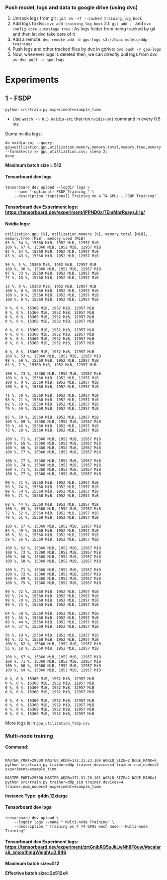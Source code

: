 

### Push model, logs and data to google drive (using dvc)
1. Untrack logs from git : `git rm -rf --cached training_log_book`
2. Add logs to dvc: `dvc add training_log_book`
2.1. `git add . ` and `dvc config core.autostage true` : As logs folder from being tracked by git and then let dvc take care of it
3. Add a remote: `dvc remote add -d gpu-logs s3://tsai-models/ddp-training/`
4. Push logs and other tracked files by dvc in gdrive: `dvc push -r gpu-logs`
5. Now, whenever logs is deleted then, we can directly pull logs from dvc as: `dvc pull -r gpu-logs`


# Experiments
## 1 - FSDP
`python src/train.py experiment=example_timm`

* Use `watch -n 0.5 nvidia-smi` that run `nvidia-smi` command in every 0.5 ms

Dump nvidia logs:
```while true; 
do nvidia-smi --query-gpu=utilization.gpu,utilization.memory,memory.total,memory.free,memory.used --format=csv >> gpu_utillization.csv; sleep 2; 
done
```
**Maximum batch size = 512**
#### Tensorboard dev logs

```
tensorboard dev upload --logdir logs \
    --name "(optional) FSDP_Training_" \
    --description "(optional) Training on 4 T4 GPUs - FSDP Training"
```
#### Tensorboard dev Experiment logs: https://tensorboard.dev/experiment/iPPND0xlTEmMbrRsaysJHg/

#### Nvidia logs:
```
utilization.gpu [%], utilization.memory [%], memory.total [MiB], memory.free [MiB], memory.used [MiB]
83 %, 54 %, 15360 MiB, 1952 MiB, 12957 MiB
100 %, 67 %, 15360 MiB, 1952 MiB, 12957 MiB
83 %, 64 %, 15360 MiB, 1952 MiB, 12957 MiB
83 %, 43 %, 15360 MiB, 1952 MiB, 12957 MiB

56 %, 5 %, 15360 MiB, 1952 MiB, 12957 MiB
100 %, 36 %, 15360 MiB, 1952 MiB, 12957 MiB
97 %, 33 %, 15360 MiB, 1952 MiB, 12957 MiB
77 %, 18 %, 15360 MiB, 1952 MiB, 12957 MiB

13 %, 0 %, 15360 MiB, 1952 MiB, 12957 MiB
100 %, 0 %, 15360 MiB, 1952 MiB, 12957 MiB
100 %, 0 %, 15360 MiB, 1952 MiB, 12957 MiB
100 %, 0 %, 15360 MiB, 1952 MiB, 12957 MiB

9 %, 0 %, 15360 MiB, 1952 MiB, 12957 MiB
0 %, 0 %, 15360 MiB, 1952 MiB, 12957 MiB
0 %, 0 %, 15360 MiB, 1952 MiB, 12957 MiB
0 %, 0 %, 15360 MiB, 1952 MiB, 12957 MiB

0 %, 0 %, 15360 MiB, 1952 MiB, 12957 MiB
0 %, 0 %, 15360 MiB, 1952 MiB, 12957 MiB
0 %, 0 %, 15360 MiB, 1952 MiB, 12957 MiB
0 %, 0 %, 15360 MiB, 1952 MiB, 12957 MiB

0 %, 0 %, 15360 MiB, 1952 MiB, 12957 MiB
100 %, 53 %, 15360 MiB, 1952 MiB, 12957 MiB
98 %, 69 %, 15360 MiB, 1952 MiB, 12957 MiB
62 %, 7 %, 15360 MiB, 1952 MiB, 12957 MiB

100 %, 73 %, 15360 MiB, 1952 MiB, 12957 MiB
100 %, 0 %, 15360 MiB, 1952 MiB, 12957 MiB
100 %, 0 %, 15360 MiB, 1952 MiB, 12957 MiB
100 %, 0 %, 15360 MiB, 1952 MiB, 12957 MiB

71 %, 50 %, 15360 MiB, 1952 MiB, 12957 MiB
58 %, 21 %, 15360 MiB, 1952 MiB, 12957 MiB
82 %, 60 %, 15360 MiB, 1952 MiB, 12957 MiB
79 %, 59 %, 15360 MiB, 1952 MiB, 12957 MiB

85 %, 50 %, 15360 MiB, 1952 MiB, 12957 MiB
100 %, 69 %, 15360 MiB, 1952 MiB, 12957 MiB
70 %, 46 %, 15360 MiB, 1952 MiB, 12957 MiB
73 %, 29 %, 15360 MiB, 1952 MiB, 12957 MiB

100 %, 71 %, 15360 MiB, 1952 MiB, 12957 MiB
100 %, 65 %, 15360 MiB, 1952 MiB, 12957 MiB
100 %, 66 %, 15360 MiB, 1952 MiB, 12957 MiB
100 %, 77 %, 15360 MiB, 1952 MiB, 12957 MiB

100 %, 77 %, 15360 MiB, 1952 MiB, 12957 MiB
100 %, 74 %, 15360 MiB, 1952 MiB, 12957 MiB
100 %, 71 %, 15360 MiB, 1952 MiB, 12957 MiB
100 %, 77 %, 15360 MiB, 1952 MiB, 12957 MiB

99 %, 71 %, 15360 MiB, 1952 MiB, 12957 MiB
99 %, 74 %, 15360 MiB, 1952 MiB, 12957 MiB
99 %, 70 %, 15360 MiB, 1952 MiB, 12957 MiB
99 %, 71 %, 15360 MiB, 1952 MiB, 12957 MiB

68 %, 44 %, 15360 MiB, 1952 MiB, 12957 MiB
100 %, 69 %, 15360 MiB, 1952 MiB, 12957 MiB
72 %, 52 %, 15360 MiB, 1952 MiB, 12957 MiB
70 %, 51 %, 15360 MiB, 1952 MiB, 12957 MiB

100 %, 57 %, 15360 MiB, 1952 MiB, 12957 MiB
84 %, 49 %, 15360 MiB, 1952 MiB, 12957 MiB
96 %, 61 %, 15360 MiB, 1952 MiB, 12957 MiB
59 %, 26 %, 15360 MiB, 1952 MiB, 12957 MiB

100 %, 62 %, 15360 MiB, 1952 MiB, 12957 MiB
100 %, 73 %, 15360 MiB, 1952 MiB, 12957 MiB
100 %, 60 %, 15360 MiB, 1952 MiB, 12957 MiB
100 %, 58 %, 15360 MiB, 1952 MiB, 12957 MiB

100 %, 71 %, 15360 MiB, 1952 MiB, 12957 MiB
100 %, 72 %, 15360 MiB, 1952 MiB, 12957 MiB
100 %, 69 %, 15360 MiB, 1952 MiB, 12957 MiB
100 %, 75 %, 15360 MiB, 1952 MiB, 12957 MiB

99 %, 72 %, 15360 MiB, 1952 MiB, 12957 MiB
99 %, 74 %, 15360 MiB, 1952 MiB, 12957 MiB
99 %, 70 %, 15360 MiB, 1952 MiB, 12957 MiB
99 %, 73 %, 15360 MiB, 1952 MiB, 12957 MiB

64 %, 38 %, 15360 MiB, 1952 MiB, 12957 MiB
92 %, 65 %, 15360 MiB, 1952 MiB, 12957 MiB
68 %, 44 %, 15360 MiB, 1952 MiB, 12957 MiB
64 %, 37 %, 15360 MiB, 1952 MiB, 12957 MiB

56 %, 19 %, 15360 MiB, 1952 MiB, 12957 MiB
92 %, 52 %, 15360 MiB, 1952 MiB, 12957 MiB
100 %, 62 %, 15360 MiB, 1952 MiB, 12957 MiB
55 %, 18 %, 15360 MiB, 1952 MiB, 12957 MiB

100 %, 67 %, 15360 MiB, 1952 MiB, 12957 MiB
100 %, 71 %, 15360 MiB, 1952 MiB, 12957 MiB
100 %, 60 %, 15360 MiB, 1952 MiB, 12957 MiB
100 %, 69 %, 15360 MiB, 1952 MiB, 12957 MiB

0 %, 0 %, 15360 MiB, 1952 MiB, 12957 MiB
0 %, 0 %, 15360 MiB, 1952 MiB, 12957 MiB
0 %, 0 %, 15360 MiB, 1952 MiB, 12957 MiB
0 %, 0 %, 15360 MiB, 1952 MiB, 12957 MiB

0 %, 0 %, 15360 MiB, 1952 MiB, 12957 MiB
0 %, 0 %, 15360 MiB, 1952 MiB, 12957 MiB
6 %, 0 %, 15360 MiB, 1952 MiB, 12957 MiB
0 %, 0 %, 15360 MiB, 1952 MiB, 12957 MiB
```
More logs is in `gpu_utilization_fsdp.csv`


### Multi-node training

**Command:**
```

MASTER_PORT=29500 MASTER_ADDR=172.31.23.109 WORLD_SIZE=2 NODE_RANK=0 python src/train.py trainer=ddp trainer.devices=4 trainer.num_nodes=2 experiment=example_timm

MASTER_PORT=29500 MASTER_ADDR=172.31.26.101 WORLD_SIZE=2 NODE_RANK=1 python src/train.py trainer=ddp_sim trainer.devices=4 trainer.num_nodes=2 experiment=example_timm
```


**Instance Type: g4dn.12xlarge**

#### Tensorboard dev logs

```
tensorboard dev upload \
    --logdir logs --name " Multi-node Training" \
    --description " Training on 4 T4 GPUs each node - Multi-node Training"
```
#### Tensorboard dev Experiment logs: https://tensorboard.dev/experiment/zrtGnjbRQ5uJkLwNh8F8uw/#scalars&_smoothingWeight=0.846

**Maximum batch size=512**

**Effective batch size=2x512x4**